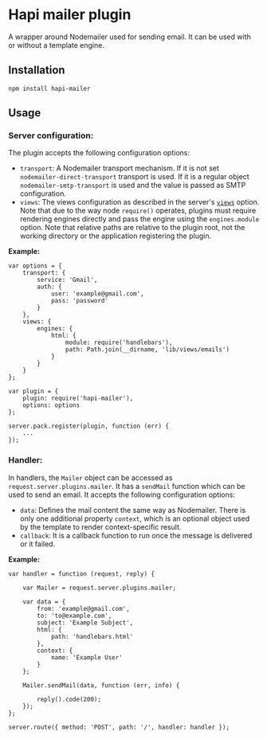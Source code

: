 # Hapi mailer plugin

A wrapper around Nodemailer used for sending email. It can be used with or without a template engine.

## Installation

```
npm install hapi-mailer
```

## Usage

### Server configuration:

The plugin accepts the following configuration options:

* `transport`: A Nodemailer transport mechanism. If it is not set `nodemailer-direct-transport` transport is used. If it is a regular object `nodemailer-smtp-transport` is used and the value is passed as SMTP configuration.
* `views`: The views configuration as described in the server's [`views`](https://github.com/hapijs/hapi/blob/master/docs/Reference.md#server.config.views) option. Note that due to the way node `require()` operates, plugins must require rendering engines directly and pass the engine using the `engines.module` option. Note that relative paths are relative to the plugin root, not the working directory or the application registering the plugin.

**Example:**

```
var options = {
    transport: {
        service: 'Gmail',
        auth: {
            user: 'example@gmail.com',
            pass: 'password'
        }
    },
    views: {
        engines: {
            html: {
                module: require('handlebars'),
                path: Path.join(__dirname, 'lib/views/emails')
            }
        }
    }
};

var plugin = {
    plugin: require('hapi-mailer'),
    options: options
};

server.pack.register(plugin, function (err) {
    ...
});

```

### Handler:

In handlers, the `Mailer` object can be accessed as `request.server.plugins.mailer`. It has a `sendMail` function which can be used to send an email. It accepts the following configuration options:

* `data`: Defines the mail content the same way as Nodemailer. There is only one additional property `context`, which is an optional object used by the template to render context-specific result.
* `callback`: It is a callback function to run once the message is delivered or it failed.

**Example:**

```
var handler = function (request, reply) {

    var Mailer = request.server.plugins.mailer;

    var data = {
        from: 'example@gmail.com',
        to: 'to@example.com',
        subject: 'Example Subject',
        html: {
            path: 'handlebars.html'
        },
        context: {
            name: 'Example User'
        }
    };

    Mailer.sendMail(data, function (err, info) {

        reply().code(200);
    });
};

server.route({ method: 'POST', path: '/', handler: handler });
```
